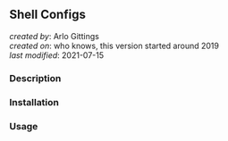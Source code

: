 ## Shell Configs
_created by_: Arlo Gittings  
_created on_: who knows, this version started around 2019  
_last modified_: 2021-07-15  
### Description
### Installation
### Usage

